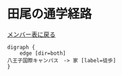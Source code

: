 # 田尾の通学経路

[メンバー表に戻る](member.md#メンバー表)

```graphviz
digraph {
    edge [dir=both]
八王子国際キャンパス　-> 家 [label=徒歩]
}
```
